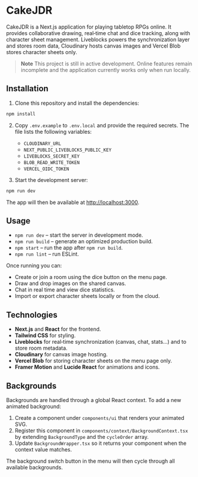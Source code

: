 # CakeJDR

CakeJDR is a Next.js application for playing tabletop RPGs online. It provides collaborative drawing, real‑time chat and dice tracking, along with character sheet management. Liveblocks powers the synchronization layer and stores room data, Cloudinary hosts canvas images and Vercel Blob stores character sheets only.

> **Note**
> This project is still in active development. Online features remain incomplete and the application currently works only when run locally.

## Installation

1. Clone this repository and install the dependencies:

```bash
npm install
```

2. Copy `.env.example` to `.env.local` and provide the required secrets. The file lists
   the following variables:
   - `CLOUDINARY_URL`
   - `NEXT_PUBLIC_LIVEBLOCKS_PUBLIC_KEY`
   - `LIVEBLOCKS_SECRET_KEY`
   - `BLOB_READ_WRITE_TOKEN`
   - `VERCEL_OIDC_TOKEN`

3. Start the development server:

```bash
npm run dev
```

The app will then be available at [http://localhost:3000](http://localhost:3000).

## Usage

- `npm run dev` – start the server in development mode.
- `npm run build` – generate an optimized production build.
- `npm start` – run the app after `npm run build`.
- `npm run lint` – run ESLint.

Once running you can:

- Create or join a room using the dice button on the menu page.
- Draw and drop images on the shared canvas.
- Chat in real time and view dice statistics.
- Import or export character sheets locally or from the cloud.

## Technologies

- **Next.js** and **React** for the frontend.
- **Tailwind CSS** for styling.
- **Liveblocks** for real‑time synchronization (canvas, chat, stats…) and to store room metadata.
- **Cloudinary** for canvas image hosting.
- **Vercel Blob** for storing character sheets on the menu page only.
- **Framer Motion** and **Lucide React** for animations and icons.

## Backgrounds

Backgrounds are handled through a global React context. To add a new animated background:

1. Create a component under `components/ui` that renders your animated SVG.
2. Register this component in `components/context/BackgroundContext.tsx` by extending `BackgroundType` and the `cycleOrder` array.
3. Update `BackgroundWrapper.tsx` so it returns your component when the context value matches.

The background switch button in the menu will then cycle through all available backgrounds.

